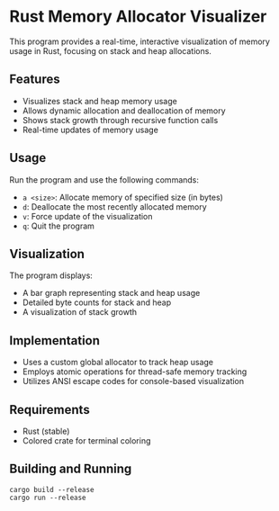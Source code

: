 # Rust Memory Allocator Visualizer

This program provides a real-time, interactive visualization of memory usage in Rust, focusing on stack and heap allocations.

## Features

- Visualizes stack and heap memory usage
- Allows dynamic allocation and deallocation of memory
- Shows stack growth through recursive function calls
- Real-time updates of memory usage

## Usage

Run the program and use the following commands:

- `a <size>`: Allocate memory of specified size (in bytes)
- `d`: Deallocate the most recently allocated memory
- `v`: Force update of the visualization
- `q`: Quit the program

## Visualization

The program displays:
- A bar graph representing stack and heap usage
- Detailed byte counts for stack and heap
- A visualization of stack growth

## Implementation

- Uses a custom global allocator to track heap usage
- Employs atomic operations for thread-safe memory tracking
- Utilizes ANSI escape codes for console-based visualization

## Requirements

- Rust (stable)
- Colored crate for terminal coloring

## Building and Running

```
cargo build --release
cargo run --release
```
